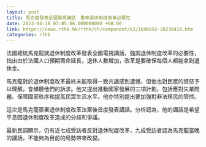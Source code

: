 ```yaml
---
layout: post
title: 馬克龍發表全國電視講話　重申退休制度改革必要性
date: 2023-04-18 07:05:06.000000000 +08:00
link: https://news.rthk.hk/rthk/ch/component/k2/1696692-20230418.htm
categories: rthk
---
```


法國總統馬克龍就退休制度改革發表全國電視講話，強調退休制度改革的必要性，指出由於法國人口預期壽命延長，退休人數增加，改革是要確保每個人都能拿到退休金。

馬克龍對於退休制度改革最終未能取得一致共識感到遺憾，但他也對民眾的憤怒予以理解，會傾聽他們的訴求。他又提出推動國家發展的三項計劃，包括應對失業問題、保障國家秩序和提高民眾生活水平。他亦特別提出要加強對非法移民的管控。

這次是馬克龍簽署退休制度改革法案後首度發表講話。分析認為，他的講話是希望平息因退休制度改革造成的分歧和爭議。

最新民調顯示，仍有近七成受訪者反對退休制度改革，九成受訪者認為馬克龍當晚的講話，不能夠為目前的局勢帶來改變。
